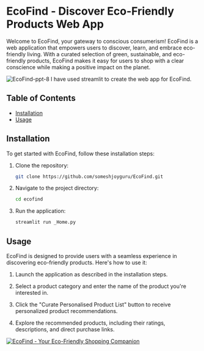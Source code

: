 # EcoFind - Discover Eco-Friendly Products Web App

Welcome to EcoFind, your gateway to conscious consumerism! EcoFind is a web application that empowers users to discover, learn, and embrace eco-friendly living. With a curated selection of green, sustainable, and eco-friendly products, EcoFind makes it easy for users to shop with a clear conscience while making a positive impact on the planet.

![EcoFind-ppt-8](https://github.com/someshjoyguru/EcoFind/assets/99559848/1f9f79d7-869f-49a6-bf65-ae4dcb01ba19)
I have used streamlit to create the web app for EcoFind.

## Table of Contents
- [Installation](#installation)
- [Usage](#usage)

## Installation

To get started with EcoFind, follow these installation steps:

1. Clone the repository:

   ```bash
   git clone https://github.com/someshjoyguru/EcoFind.git
   ```

2. Navigate to the project directory:

   ```bash
   cd ecofind
   ```

3. Run the application:

   ```bash
   streamlit run _Home.py
   ```

## Usage

EcoFind is designed to provide users with a seamless experience in discovering eco-friendly products. Here's how to use it:

1. Launch the application as described in the installation steps.

2. Select a product category and enter the name of the product you're interested in.

3. Click the "Curate Personalised Product List" button to receive personalized product recommendations.

4. Explore the recommended products, including their ratings, descriptions, and direct purchase links.

[![EcoFind - Your Eco-Friendly Shopping Companion](https://github.com/someshjoyguru/EcoFind/assets/99559848/50c413a1-e1b8-4f87-a2fb-06e59ce626b1)](https://www.youtube.com/watch?v=NISJYRUALYw)
